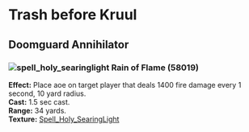 # Trash before Kruul


## Doomguard Annihilator


### ![spell_holy_searinglight] Rain of Flame (58019)
**Effect:** Place aoe on target player that deals 1400 fire damage every 1 second, 10 yard radius.<br>
**Cast:** 1.5 sec cast.<br>
**Range:** 34 yards.<br>
**Texture:** <a href="https://wow.zamimg.com/images/wow/icons/large/spell_holy_searinglight.jpg">Spell_Holy_SearingLight</a><br>

[spell_holy_searinglight]: https://wow.zamimg.com/images/wow/icons/small/spell_holy_searinglight.jpg